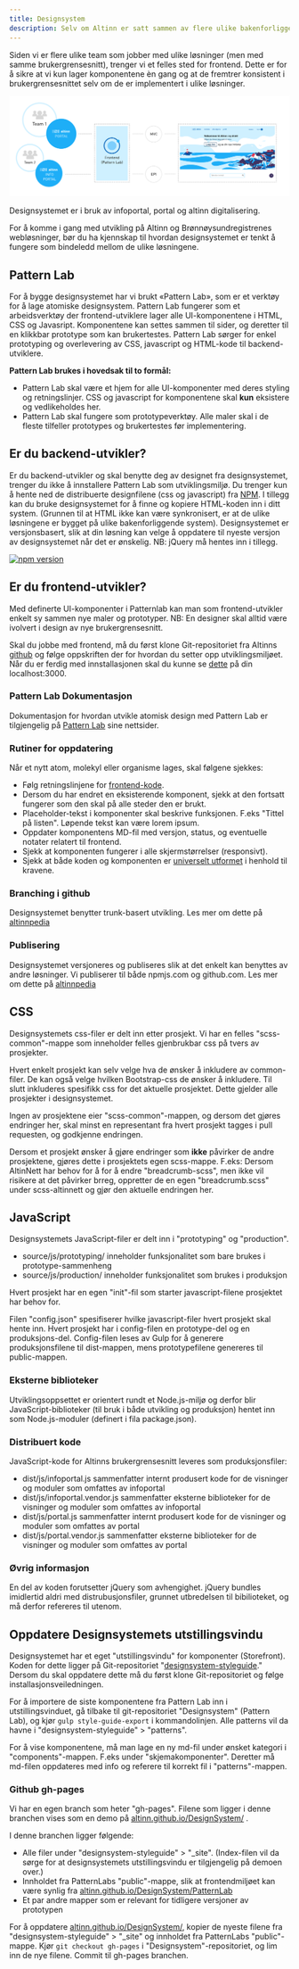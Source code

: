 ```yaml
---
title: Designsystem
description: Selv om Altinn er satt sammen av flere ulike bakenforliggende system, sørger vi for en helhetlig og konsistent brukeropplevelse ved hjelp av designsystemet som binder det hele sammen.
---
```


Siden vi er flere ulike team som jobber med ulike løsninger (men med samme brukergrensesnitt), trenger vi et felles sted for frontend. Dette er for å sikre at vi kun lager komponentene èn gang og at de fremtrer konsistent i brukergrensesnittet selv om de er implementert i ulike løsninger.

![Illustrasjon av ulike team som jobber med ulike bakenforliggendesystem, men frontend-koden må gå via et felles designsystem](designsystemTeams.png)

Designsystemet er i bruk av infoportal, portal og altinn digitalisering. 

For å komme i gang med utvikling på Altinn og Brønnøysundregistrenes webløsninger, bør du ha kjennskap til hvordan designsystemet er tenkt å fungere som bindeledd mellom de ulike løsningene.

## Pattern Lab

For å bygge designsystemet har vi brukt «Pattern Lab», som er et verktøy for å lage atomiske designsystem. Pattern Lab fungerer som et arbeidsverktøy der frontend-utviklere lager alle UI-komponentene i HTML, CSS og Javasript. Komponentene kan settes sammen til sider, og deretter til en klikkbar prototype som kan brukertestes. Pattern Lab sørger for enkel prototyping og overlevering av CSS, javascript og HTML-kode til backend-utviklere.

<b>Pattern Lab brukes i hovedsak til to formål:</b>

- Pattern Lab skal være et hjem for alle UI-komponenter med deres styling og retningslinjer. CSS og javascript for komponentene skal **kun** eksistere og vedlikeholdes her.
- Pattern Lab skal fungere som prototypeverktøy. Alle maler skal i de fleste tilfeller prototypes og brukertestes før implementering.

## Er du backend-utvikler?

Er du backend-utvikler og skal benytte deg av designet fra designsystemet, trenger du ikke å innstallere Pattern Lab som utviklingsmiljø. Du trenger kun å hente ned de distribuerte designfilene (css og javascript) fra [NPM](https://www.npmjs.com/package/altinn-designsystem). I tillegg kan du bruke designsystemet for å finne og kopiere HTML-koden inn i ditt system. (Grunnen til at HTML ikke kan være synkronisert, er at de ulike løsningene er bygget på ulike bakenforliggende system). Designsystemet er versjonsbasert, slik at din løsning kan velge å oppdatere til nyeste versjon av designsystemet når det er ønskelig. NB: jQuery må hentes inn i tillegg.

<a class="a-noUnderline" href="https://badge.fury.io/js/altinn-designsystem"><img src="https://badge.fury.io/js/altinn-designsystem.svg" alt="npm version" height="18"></a>

## Er du frontend-utvikler?

Med definerte UI-komponenter i Patternlab kan man som frontend-utvikler enkelt sy sammen nye maler og prototyper. NB: En designer skal alltid være ivolvert i design av nye brukergrensesnitt.

Skal du jobbe med frontend, må du først klone Git-repositoriet fra Altinns [github](https://github.com/Altinn/DesignSystem) og følge oppskriften der for hvordan du setter opp utviklingsmiljøet. Når du er ferdig med innstallasjonen skal du kunne se [dette](http://altinn.github.io/DesignSystem/public/) på din localhost:3000.

### Pattern Lab Dokumentasjon
Dokumentasjon for hvordan utvikle atomisk design med Pattern Lab er tilgjengelig på [Pattern Lab](http://patternlab.io/docs/index.html) sine nettsider.

### Rutiner for oppdatering
Når et nytt atom, molekyl eller organisme lages, skal følgene sjekkes:

- Følg retningslinjene for <a href="../retningslinjer-altinn/frontend.html">frontend-kode</a>.
- Dersom du har endret en eksisterende komponent, sjekk at den fortsatt fungerer som den skal på alle steder den er brukt.
- Placeholder-tekst i komponenter skal beskrive funksjonen. F.eks "Tittel på listen". Løpende tekst kan være lorem ipsum.
- Oppdater komponentens MD-fil med versjon, status, og eventuelle notater relatert til frontend.
- Sjekk at komponenten fungerer i alle skjermstørrelser (responsivt).
- Sjekk at både koden og komponenten er <a href="../retningslinjer-altinn/uu.html">universelt utformet</a> i henhold til kravene.

### Branching i github
Designsystemet benytter trunk-basert utvikling. Les mer om dette på [altinnpedia](http://altinnpedia.ai-dev.brreg.no/dev/design-system/branching)

### Publisering
Designsystemet versjoneres og publiseres slik at det enkelt kan benyttes av andre løsninger. Vi publiserer til både npmjs.com og github.com. Les mer om dette på [altinnpedia](http://altinnpedia.ai-dev.brreg.no/dev/design-system/publishing/)

## CSS
Designsystemets css-filer er delt inn etter prosjekt. Vi har en felles "scss-common"-mappe som inneholder felles gjenbrukbar css på tvers av prosjekter.

Hvert enkelt prosjekt kan selv velge hva de ønsker å inkludere av common-filer. De kan også velge hvilken Bootstrap-css de ønsker å inkludere. Til slutt inkluderes spesifikk css for det aktuelle prosjektet. Dette gjelder alle prosjekter i designsystemet.

Ingen av prosjektene eier "scss-common"-mappen, og dersom det gjøres endringer her, skal minst en representant fra hvert prosjekt tagges i pull requesten, og godkjenne endringen.

Dersom et prosjekt ønsker å gjøre endringer som **ikke** påvirker de andre prosjektene, gjøres dette i prosjektets egen scss-mappe. F.eks: Dersom AltinNett har behov for å for å endre "breadcrumb-scss", men ikke vil risikere at det påvirker brreg, oppretter de en egen "breadcrumb.scss" under scss-altinnett og gjør den aktuelle endringen her.

## JavaScript
Designsystemets JavaScript-filer er delt inn i "prototyping" og "production".

- source/js/prototyping/ inneholder funksjonalitet som bare brukes i prototype-sammenheng
- source/js/production/ inneholder funksjonalitet som brukes i produksjon

Hvert prosjekt har en egen "init"-fil som starter javascript-filene prosjektet har behov for.

Filen "config.json" spesifiserer hvilke javascript-filer hvert prosjekt skal hente inn. Hvert prosjekt har i config-filen en prototype-del og en produksjons-del. Config-filen leses av Gulp for å generere produksjonsfilene til dist-mappen, mens prototypefilene genereres til public-mappen.

### Eksterne biblioteker
Utviklingsoppsettet er orientert rundt et Node.js-miljø og derfor blir JavaScript-biblioteker (til bruk i både utvikling og produksjon) hentet inn som Node.js-moduler (definert i fila package.json).

### Distribuert kode
JavaScript-kode for Altinns brukergrensesnitt leveres som produksjonsfiler:

- dist/js/infoportal.js sammenfatter internt produsert kode for de visninger og moduler som omfattes av infoportal
- dist/js/infoportal.vendor.js sammenfatter eksterne biblioteker for de visninger og moduler som omfattes av infoportal
- dist/js/portal.js sammenfatter internt produsert kode for de visninger og moduler som omfattes av portal
- dist/js/portal.vendor.js sammenfatter eksterne biblioteker for de visninger og moduler som omfattes av portal

### Øvrig informasjon
En del av koden forutsetter jQuery som avhengighet. jQuery bundles imidlertid aldri med distrubusjonsfiler, grunnet utbredelsen til bibilioteket, og må derfor refereres til utenom.

## Oppdatere Designsystemets utstillingsvindu
Designsystemet har et eget "utstillingsvindu" for komponenter (Storefront). Koden for dette ligger på Git-repositoriet "[designsystem-styleguide](https://github.com/Altinn/designsystem-styleguide)." Dersom du skal oppdatere dette må du først klone Git-repositoriet og følge installasjonsveiledningen.

For å importere de siste komponentene fra Pattern Lab inn i utstillingsvinduet, gå tilbake til git-repositoriet "Designsystem" (Pattern Lab), og kjør ```gulp style-guide-export``` i kommandolinjen. Alle patterns vil da havne i "designsystem-styleguide" > "patterns".

For å vise komponentene, må man lage en ny md-fil under ønsket kategori i "components"-mappen. F.eks under "skjemakomponenter". Deretter må md-filen oppdateres med info og referere til korrekt fil i "patterns"-mappen.

### Github gh-pages
Vi har en egen branch som heter "gh-pages". Filene som ligger i denne branchen vises som en demo på [altinn.github.io/DesignSystem/](altinn.github.io/DesignSystem/) .

I denne branchen ligger følgende:
- Alle filer under "designsystem-styleguide" > "_site". (Index-filen vil da sørge for at designsystemets utstillingsvindu er tilgjengelig på demoen over.)
- Innholdet fra PatternLabs "public"-mappe, slik at frontendmiljøet kan være synlig fra [altinn.github.io/DesignSystem/PatternLab](altinn.github.io/DesignSystem/PatternLab)
- Et par andre mapper som er relevant for tidligere versjoner av prototypen

For å oppdatere [altinn.github.io/DesignSystem/](altinn.github.io/DesignSystem/), kopier de nyeste filene fra "designsystem-styleguide" > "_site" og innholdet fra PatternLabs "public"-mappe. Kjør ```git checkout gh-pages``` i "Designsystem"-repositoriet, og lim inn de nye filene. Commit til gh-pages branchen.

